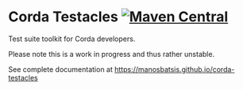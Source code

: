 # Corda Testacles [![Maven Central](https://img.shields.io/maven-central/v/com.github.manosbatsis.corda-testacles/corda-testacles-testcontainers.svg)](https://repo1.maven.org/maven2/com/github/manosbatsis/corda/testacles/corda-testacles-testcontainers/) 

Test suite toolkit for Corda developers. 

Please note this is a work in progress and thus rather unstable.

See complete documentation at https://manosbatsis.github.io/corda-testacles


